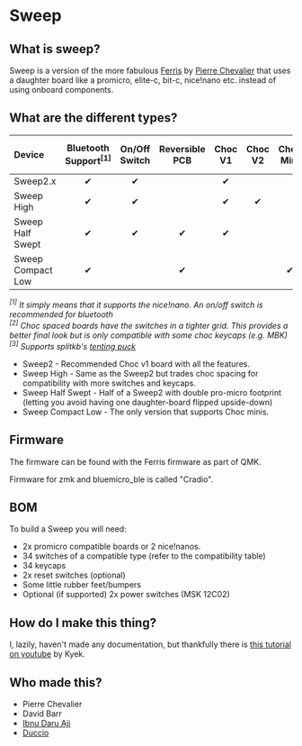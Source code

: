 # Sweep

## What is sweep?

Sweep is a version of the more fabulous [Ferris](https://github.com/pierrechevalier83/ferris) by [Pierre Chevalier](https://github.com/pierrechevalier83/) that uses a daughter board like a promicro, elite-c, bit-c, nice!nano etc. instead of using onboard components.

## What are the different types?

| Device | Bluetooth Support<sup>[1]</sup> | On/Off Switch | Reversible PCB | Choc V1 | Choc V2 | Choc Mini | MX & Alps | Choc Spacing<sup>[2]</sup> | Tenting<sup>[3]</sup> |
| :--- | :---: | :---: | :---: | :---: | :---: | :---: | :---: | :---: | :---: |
| Sweep2.x          | ✔ | ✔ |   | ✔ |   |   |   | ✔ | ✔ |
| Sweep High        | ✔ | ✔ |   | ✔ | ✔ |   | ✔ |   | ✔ |
| Sweep Half Swept  | ✔ | ✔ | ✔ | ✔ |   |   |   | ✔ | ✔ |
| Sweep Compact Low | ✔ |   | ✔ |   |   | ✔ |   | ✔ |   |

*<sup>[1]</sup> It simply means that it supports the nice!nano. An on/off switch is recommended for bluetooth*  
*<sup>[2]</sup> Choc spaced boards have the switches in a tighter grid. This provides a better final look but is only compatible with some choc keycaps (e.g. MBK)*  
*<sup>[3]</sup> Supports splitkb's [tenting puck](https://splitkb.com/products/tenting-puck?_pos=1&_psq=tenting%20&_ss=e&_v=1.0)*

* Sweep2 - Recommended Choc v1 board with all the features.
* Sweep High - Same as the Sweep2 but trades choc spacing for compatibility with more switches and keycaps.
* Sweep Half Swept - Half of a Sweep2 with double pro-micro footprint (letting you avoid having one daughter-board flipped upside-down)
* Sweep Compact Low - The only version that supports Choc minis.

## Firmware

The firmware can be found with the Ferris firmware as part of QMK. 

Firmware for zmk and bluemicro_ble is called "Cradio".

## BOM

To build a Sweep you will need:

* 2x promicro compatible boards or 2 nice!nanos.
* 34 switches of a compatible type (refer to the compatibility table)
* 34 keycaps
* 2x reset switches (optional)
* Some little rubber feet/bumpers
* Optional (if supported) 2x power switches (MSK 12C02)

## How do I make this thing?

I, lazily, haven't made any documentation, but thankfully there is [this tutorial on youtube](https://www.youtube.com/watch?v=fBPu7AyDtkM) by Kyek.

## Who made this?

* Pierre Chevalier
* David Barr
* [Ibnu Daru Aji](https://github.com/ibnuda/)
* [Duccio](https://github.com/duckyb)

